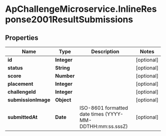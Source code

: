 # ApChallengeMicroservice.InlineResponse2001ResultSubmissions

## Properties
Name | Type | Description | Notes
------------ | ------------- | ------------- | -------------
**id** | **Integer** |  | [optional] 
**status** | **String** |  | [optional] 
**score** | **Number** |  | [optional] 
**placement** | **Integer** |  | [optional] 
**challengeId** | **Integer** |  | [optional] 
**submissionImage** | **Object** |  | [optional] 
**submittedAt** | **Date** | ISO-8601 formatted date times (YYYY-MM-DDTHH:mm:ss.sssZ) | [optional] 



